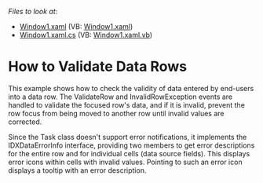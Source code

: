 <!-- default file list -->
*Files to look at*:

* [Window1.xaml](./CS/DXGrid_ValidateRow/Window1.xaml) (VB: [Window1.xaml](./VB/DXGrid_ValidateRow/Window1.xaml))
* [Window1.xaml.cs](./CS/DXGrid_ValidateRow/Window1.xaml.cs) (VB: [Window1.xaml.vb](./VB/DXGrid_ValidateRow/Window1.xaml.vb))
<!-- default file list end -->
# How to Validate Data Rows


<p>This example shows how to check the validity of data entered by end-users into a data row. The ValidateRow and InvalidRowException events are handled to validate the focused row's data, and if it is invalid, prevent the row focus from being moved to another row until invalid values are corrected.</p><p>Since the Task class doesn't support error notifications, it implements the IDXDataErrorInfo interface, providing two members to get error descriptions for the entire row and for individual cells (data source fields). This displays error icons within cells with invalid values. Pointing to such an error icon displays a tooltip with an error description.</p>

<br/>


